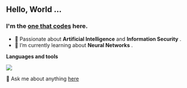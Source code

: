 ## Hello, World ... 
### I'm the [one that codes](http://linkedin.com/in/ajaykrishnaanandhan) here. 

  - 🎀 Passionate about __Artificial Intelligence__ and __Information Security__ .
  - 🌱 I’m currently learning about __Neural Networks__ .

**Languages and tools**  

<img align="center" src="https://github-readme-stats.vercel.app/api/top-langs/?username=1thatcodes&layout=compact&theme=material-palenight" />

💬 Ask me about anything [here](https://github.com/1thatcodes/1thatcodes/issues)
